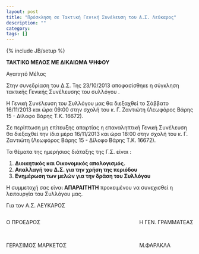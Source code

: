 ```yaml
---
layout: post
title: "Πρόσκληση σε Τακτική Γενική Συνέλευση του Α.Σ. Λεύκαρος"
description: ""
category: 
tags: []
---
```

{% include JB/setup %}

**ΤΑΚΤΙΚΟ ΜΕΛΟΣ ΜΕ ΔΙΚΑΙΩΜΑ ΨΗΦΟΥ**

Αγαπητό Μέλος

Στην συνεδρίαση του Δ.Σ. Της 23/10/2013 αποφασίσθηκε η σύγκληση τακτικής Γενικής Συνέλευσης του συλλόγου .

Η Γενική Συνέλευση του Συλλόγου μας θα διεξαχθεί το Σάββατο 16/11/2013 και ώρα 09:00 στην σχολή του κ. Γ. Ζαντιώτη (Λεωφόρος Βάρης 15 - Δίλοφο Βάρης Τ.Κ. 16672).

Σε περίπτωση μη επίτευξης απαρτίας η επαναληπτική Γενική Συνέλευση θα διεξαχθεί την ίδια μέρα 16/11/2013 και ώρα 18:00 στην σχολή του κ. Γ. Ζαντιώτη (Λεωφόρος Βάρης 15 - Δίλοφο Βάρης Τ.Κ. 16672).
               
Τα θέματα της ημερήσιας διάταξης της Γ.Σ. είναι :

1. **Διοικητικός και Οικονομικός απολογισμός.**
1. **Απαλλαγή του Δ.Σ. για την χρήση της περιόδου** 
1. **Ενημέρωση των μελών για την δράση του Συλλόγου**

Η συμμετοχή σας είναι **ΑΠΑΡΑΙΤΗΤΗ** προκειμένου να συνεχισθεί η λειτουργία του Συλλόγου μας. 

Για τον Α.Σ. ΛΕΥΚΑΡΟΣ

<html>
<div style="float: left;">
<p>Ο ΠΡΟΕΔΡΟΣ</p><br>
<p>ΓΕΡΑΣΙΜΟΣ ΜΑΡΚΕΤΟΣ</p>
</div>
<div style="float: right;">
<p>Η ΓΕΝ. ΓΡΑΜΜΑΤΕΑΣ</p><br>
<p>Μ.ΦΑΡΑΚΛΑ</p>
</div>
</html>